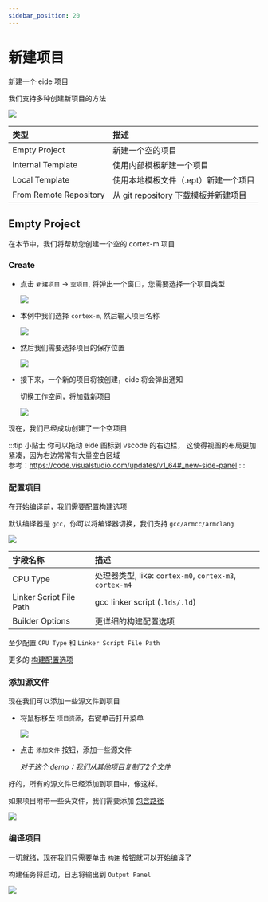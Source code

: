 ```yaml
---
sidebar_position: 20
---
```


# 新建项目

新建一个 eide 项目

我们支持多种创建新项目的方法

![](/img/create_prj_sel.png)

|类型|描述|
|:----|:----|
|Empty Project|新建一个空的项目|
|Internal Template|使用内部模板新建一个项目|
|Local Template|使用本地模板文件（.ept）新建一个项目|
|From Remote Repository|从 [git repository](https://github.com/github0null/eide-templates) 下载模板并新建项目|

## Empty Project

在本节中，我们将帮助您创建一个空的 cortex-m 项目

### Create

- 点击 `新建项目` -> `空项目`, 将弹出一个窗口，您需要选择一个项目类型

  ![](/img/new_prj_typ.png)

- 本例中我们选择 `cortex-m`, 然后输入项目名称

  ![](/img/new_prj_name.png)

- 然后我们需要选择项目的保存位置
  
  ![](/img/new_prj_loc_sel.png)

- 接下来，一个新的项目将被创建，eide 将会弹出通知

  切换工作空间，将加载新项目

  ![](/img/new_prj_preview.png)

现在，我们已经成功创建了一个空项目

:::tip 小贴士
你可以拖动 eide 图标到 vscode 的右边栏，
这使得视图的布局更加紧凑，因为右边常常有大量空白区域<br/>
参考：https://code.visualstudio.com/updates/v1_64#_new-side-panel
:::

### 配置项目

在开始编译前，我们需要配置构建选项

默认编译器是 `gcc`，你可以将编译器切换，我们支持 `gcc/armcc/armclang`

![](/img/new_prj_cc_cfg.png)

|字段名称|描述|
|:--|:--|
|CPU Type|处理器类型, like: `cortex-m0`, `cortex-m3`, `cortex-m4`|
|Linker Script File Path|gcc linker script (`.lds/.ld`)|
|Builder Options|更详细的构建配置选项|

至少配置 `CPU Type` 和 `Linker Script File Path`

更多的 [构建配置选项](../modules/builder)

### 添加源文件

现在我们可以添加一些源文件到项目

- 将鼠标移至 `项目资源`，右键单击打开菜单

  ![](/img/new_prj_add_srcs.png)

- 点击 `添加文件` 按钮，添加一些源文件

  *对于这个 demo：我们从其他项目复制了2个文件*

好的，所有的源文件已经添加到项目中，像这样。

如果项目附带一些头文件，我们需要添加 [包含路径](../modules/project_attr)

![](/img/new_prj_add_src_preview.png)

### 编译项目

一切就绪，现在我们只需要单击 `构建` 按钮就可以开始编译了

构建任务将启动，日志将输出到 `Output Panel`

![](/img/new_prj_build.png)
